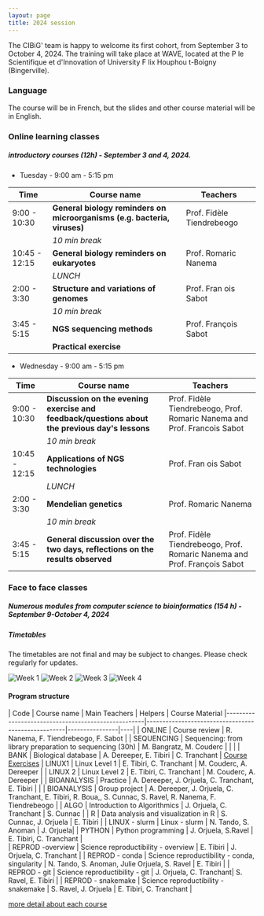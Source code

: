 ```yaml
---
layout: page
title: 2024 session
---
```


The CIBiG' team is happy to welcome its first cohort, from September 3 to October 4, 2024.
The training will take place at WAVE, located at the P le Scientifique et d'Innovation of University F lix Houphou t-Boigny (Bingerville).

### Language

The course will be in French, but the slides and other course material will be in English.

### Online learning classes 

##### introductory courses (12h) - September 3 and 4, 2024.

* Tuesday  - 9:00 am - 5:15 pm  

| Time | Course name | Teachers | 
|------|----------------------------------------------------|----------------|
| 9:00 - 10:30 |  **General biology reminders on microorganisms (e.g. bacteria, viruses)**|  Prof. Fidèle Tiendrebeogo |
|  |_10 min break_ |  |
| 10:45 - 12:15 |  **General biology reminders on eukaryotes** | Prof. Romaric Nanema | 
|  |_LUNCH_ |  |
| 2:00 - 3:30| **Structure and variations of genomes** | Prof. Fran ois Sabot |
|  |_10 min break_ |  |
| 3:45 - 5:15 | **NGS sequencing methods** | Prof. François Sabot |
| | **Practical exercise** | |

* Wednesday - 9:00 am - 5:15 pm  

| Time | Course name | Teachers | 
|------|----------------------------------------------------|----------------|
| 9:00 - 10:30 | **Discussion on the evening exercise and feedback/questions about the previous day's lessons**|  Prof. Fidèle Tiendrebeogo, Prof. Romaric Nanema and Prof. Francois Sabot |
|  | _10 min break_ |  |
| 10:45 - 12:15 |  **Applications of NGS technologies** | Prof. Fran ois Sabot  | 
|  | _LUNCH_ |  |
| 2:00 - 3:30| **Mendelian genetics** | Prof. Romaric Nanema |
|  | _10 min break_ |  |
| 3:45 - 5:15 | **General discussion over the two days, reflections on the results observed** | Prof. Fidèle Tiendrebeogo, Prof. Romaric Nanema and Prof. François Sabot |


### Face to face classes

##### Numerous modules from computer science to bioinformatics (154 h) - September 9-October 4, 2024

##### Timetables

The timetables are not final and may be subject to changes. Please check regularly for updates.

![Week 1](/assets/img/timetable-week1.png)
![Week 2](/assets/img/timetable-week2.png)
![Week 3](/assets/img/timetable-week3.png)
![Week 4](/assets/img/timetable-week4.png)

#### Program structure

| Code | Course name | Main Teachers | Helpers | Course Material
|----------------------------------------------------|----------------------------------------------------|----------------|----|
| ONLINE | Course review                                     | R. Nanema, F. Tiendrebeogo, F. Sabot |
| SEQUENCING  | Sequencing: from library preparation to sequencing (30h) | M. Bangratz, M. Couderc |  |   |
| BANK  | Biological database                               | A. Dereeper, E. Tibiri | C. Tranchant | <a href="https://cibig-wave.github.io/course_materials/BANK/biological_databanks.pdf" target=_blank>Course</a>      <a href="https://cibig-wave.github.io/course_materials/BANK/TP_banques_biologiques.pdf" target=_blank>Exercises</a>
| LINUX1      | Linux Level 1  |   E. Tibiri, C. Tranchant | M. Couderc, A. Dereeper |
| LINUX 2    |  Linux Level 2                                          | E. Tibiri, C. Tranchant | M. Couderc, A. Dereeper |
| BIOANALYSIS  | Practice                             | A. Dereeper, J. Orjuela, C. Tranchant, E. Tibiri | |
| BIOANALYSIS  | Group project                             |  A. Dereeper, J. Orjuela, C. Tranchant, E. Tibiri, R. Boua,, S. Cunnac, S. Ravel, R. Nanema, F. Tiendrebeogo | 
| ALGO         | Introduction to Algorithmics                       | J. Orjuela, C. Tranchant | S. Cunnac |
| R              | Data analysis and visualization in R              | S. Cunnac, J. Orjuela | E. Tibiri |
| LINUX - slurm | Linux - slurm                                 | N. Tando, S. Anoman | J. Orjuela|
| PYTHON   | Python programming                                | J. Orjuela, S.Ravel | E. Tibiri, C. Tranchant |   
| REPROD -overview | Science reproductibility - overview                       |  E. Tibiri | J. Orjuela, C. Tranchant   |
| REPROD - conda  | Science reproductibility  - conda, singularity                       |   N. Tando, S. Anoman, Julie Orjuela, S. Ravel | E. Tibiri |
| REPROD - git  | Science reproductibility  - git                       |  J. Orjuela, C. Tranchant| S. Ravel, E. Tibiri |
| REPROD - snakemake  | Science reproductibility  - snakemake                        | S. Ravel, J. Orjuela | E. Tibiri, C. Tranchant |

[more detail about each course](https://cibig-wave.github.io/01-description.html)
